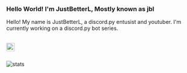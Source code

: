 ### Hello World! I'm JustBetterL, Mostly known as jbl


Hello! My name is JustBetterL, a discord.py entusist and youtuber. I'm currently working on a discord.py bot series.

<br/>

<a href="https://www.youtube.com/channel/UCkQMy6s7JDnMqtrBLewWvng">
<img align="left" alt="Fotie | Twitter" width="22px" src="https://cdn.jsdelivr.net/npm/simple-icons@v3/icons/youtube.svg" />
</a>

<br />

<br />

![stats](https://github-readme-stats.vercel.app/api?username=JustBetterL&show_icons=true&hide_border=true)

